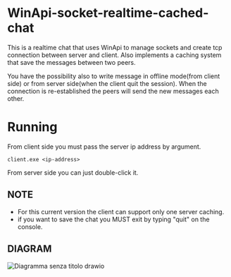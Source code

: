 # WinApi-socket-realtime-cached-chat
This is a realtime chat that uses WinApi to manage sockets and create tcp connection between server and client. Also implements a caching system that save the messages between two peers.

You have the possibility also to write message in offline mode(from client side) or from server side(when the client quit the session). When the connection is re-established the peers will send the new messages each other.

# Running
From client side you must pass the server ip address by argument.

`client.exe <ip-address>`

From server side you can just double-click it.


## NOTE
* For this current version the client can support only one server caching.
* if you want to save the chat you MUST exit by typing "quit" on the console.

## DIAGRAM
![Diagramma senza titolo drawio](https://github.com/Peppo10/WinApi-socket-realtime-cached-chat/assets/131891564/951c5e3a-8a11-4025-b210-67f746cfb683)
